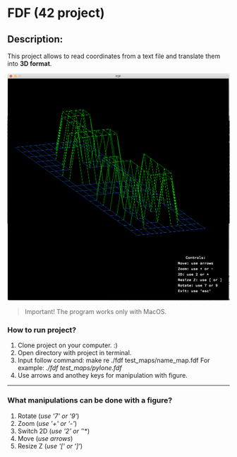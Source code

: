 # FDF (42 project)

## Description:

This project allows to read coordinates from a text file and translate them into **3D format**.

 ![Example How working fdf](/images/42_logo_3D.png)

> Important! The program works only with MacOS.

### How to run project?

1. Clone project on your computer. :)
2. Open directory with project in terminal. 
3. Input follow command:
        make re
        ./fdf test_maps/name_map.fdf
For example:
        *./fdf test_maps/pylone.fdf*
4. Use arrows and anothey keys for manipulation with figure.

-------------------------------------------------------------
### What manipulations can be done with a figure?

1. Rotate       (*use '7' or '9'*)
2. Zoom         (*use '+' or '-'*)
3. Switch 2D    (*use '2' or '*'*)
4. Move         (*use arrows*)
5. Resize Z     (*use '[' or ']'*)
